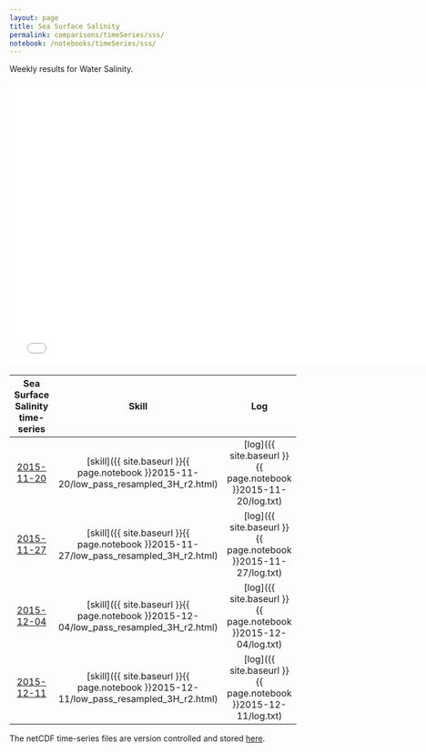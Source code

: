 ```yaml
---
layout: page
title: Sea Surface Salinity
permalink: comparisons/timeSeries/sss/
notebook: /notebooks/timeSeries/sss/
---
```


Weekly results for Water Salinity.

<iframe width="750" height="500" frameBorder="0" src="{{ site.baseurl }}{{ page.notebook }}2015-12-11/mapa.html" name="iframe"> <p>Your browser does not support iframes.</p> </iframe>


| Sea Surface Salinity time-series                                                                   | Skill                                                                | Log                                                            |
|:--------------------------------------------------------------------------------------------------:|:--------------------------------------------------------------------:|:--------------------------------------------------------------:|
| <a href="{{ site.baseurl }}{{ page.notebook }}2015-11-20/mapa.html" target="iframe">2015-11-20</a> | [skill]({{ site.baseurl }}{{ page.notebook }}2015-11-20/low_pass_resampled_3H_r2.html)  | [log]({{ site.baseurl }}{{ page.notebook }}2015-11-20/log.txt) |
| <a href="{{ site.baseurl }}{{ page.notebook }}2015-11-27/mapa.html" target="iframe">2015-11-27</a> | [skill]({{ site.baseurl }}{{ page.notebook }}2015-11-27/low_pass_resampled_3H_r2.html)  | [log]({{ site.baseurl }}{{ page.notebook }}2015-11-27/log.txt) |
| <a href="{{ site.baseurl }}{{ page.notebook }}2015-12-04/mapa.html" target="iframe">2015-12-04</a> | [skill]({{ site.baseurl }}{{ page.notebook }}2015-12-04/low_pass_resampled_3H_r2.html)  | [log]({{ site.baseurl }}{{ page.notebook }}2015-12-04/log.txt) |
| <a href="{{ site.baseurl }}{{ page.notebook }}2015-12-11/mapa.html" target="iframe">2015-12-11</a> | [skill]({{ site.baseurl }}{{ page.notebook }}2015-12-11/low_pass_resampled_3H_r2.html)  | [log]({{ site.baseurl }}{{ page.notebook }}2015-12-11/log.txt) |

The netCDF time-series files are version controlled and stored [here](https://github.com/ocefpaf/secoora/tree/gh-pages/notebooks/timeSeries/sss).
